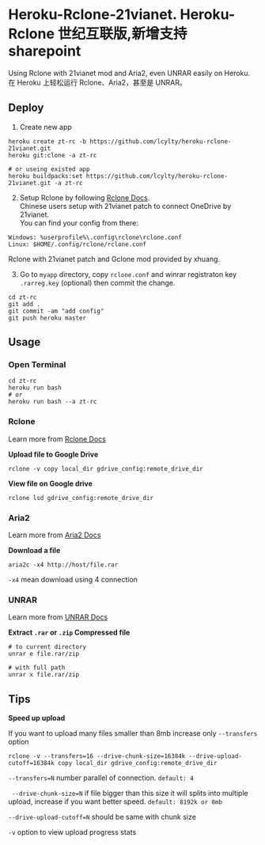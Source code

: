 # Heroku-Rclone-21vianet. Heroku-Rclone 世纪互联版,新增支持sharepoint
Using Rclone with 21vianet mod and Aria2, even UNRAR easily on Heroku.<br>
在 Heroku 上轻松运行 Rclone、Aria2，甚至是 UNRAR。

## Deploy
1. Create new app

```
heroku create zt-rc -b https://github.com/lcylty/heroku-rclone-21vianet.git
heroku git:clone -a zt-rc

# or useing existed app
heroku buildpacks:set https://github.com/lcylty/heroku-rclone-21vianet.git -a zt-rc
```

2. Setup Rclone by following [Rclone Docs](https://rclone.org/docs/).<br> 
Chinese users setup with 21vianet patch to connect OneDrive by 21vianet.<br> 
You can find your config from there:

```
Windows: %userprofile%\.config\rclone\rclone.conf
Linux: $HOME/.config/rclone/rclone.conf
```

Rclone with 21vianet patch and Gclone mod provided by xhuang.

3. Go to `myapp` directory, copy `rclone.conf` and winrar registraton key `.rarreg.key` (optional) then commit the change.

```
cd zt-rc
git add .
git commit -am "add config"
git push heroku master
```

## Usage
### Open Terminal
```
cd zt-rc
heroku run bash
# or
heroku run bash --a zt-rc
```

### Rclone
Learn more from [Rclone Docs](https://rclone.org/commands/)

**Upload file to Google Drive**
```
rclone -v copy local_dir gdrive_config:remote_drive_dir
```

**View file on Google drive**
```
rclone lsd gdrive_config:remote_drive_dir
```

### Aria2
Learn more from [Aria2 Docs](http://aria2.github.io/manual/en/html/aria2c.html)

**Download a file**
```
aria2c -x4 http://host/file.rar
```
`-x4` mean download using 4 connection

### UNRAR
Learn more from [UNRAR Docs](https://pypi.org/project/unrar/)

**Extract `.rar` or `.zip` Compressed file**
```
# to current directory
unrar e file.rar/zip

# with full path
unrar x file.rar/zip
```

## Tips

**Speed up upload**

If you want to upload many files smaller than 8mb increase only `--transfers` option
```
rclone -v --transfers=16 --drive-chunk-size=16384k --drive-upload-cutoff=16384k copy local_dir gdrive_config:remote_drive_dir
 ```
`--transfers=N`  number parallel of connection. `default: 4`

` --drive-chunk-size=N` if file bigger than this size it will splits into multiple upload, increase if you want better speed. `default: 8192k or 8mb`

`--drive-upload-cutoff=N` should be same with chunk size

`-v` option to view upload progress stats 
